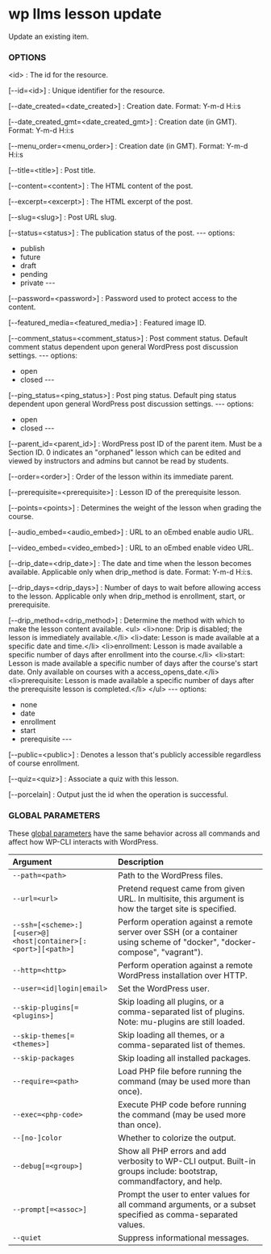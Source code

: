 # wp llms lesson update

Update an existing item.

### OPTIONS

&lt;id&gt;
: The id for the resource.

[\--id=&lt;id&gt;]
: Unique identifier for the resource.

[\--date_created=&lt;date_created&gt;]
: Creation date. Format: Y-m-d H:i:s

[\--date_created_gmt=&lt;date_created_gmt&gt;]
: Creation date (in GMT). Format: Y-m-d H:i:s

[\--menu_order=&lt;menu_order&gt;]
: Creation date (in GMT). Format: Y-m-d H:i:s

[\--title=&lt;title&gt;]
: Post title.

[\--content=&lt;content&gt;]
: The HTML content of the post.

[\--excerpt=&lt;excerpt&gt;]
: The HTML excerpt of the post.

[\--slug=&lt;slug&gt;]
: Post URL slug.

[\--status=&lt;status&gt;]
: The publication status of the post.
\---
options:
  - publish
  - future
  - draft
  - pending
  - private
\---

[\--password=&lt;password&gt;]
: Password used to protect access to the content.

[\--featured_media=&lt;featured_media&gt;]
: Featured image ID.

[\--comment_status=&lt;comment_status&gt;]
: Post comment status. Default comment status dependent upon general WordPress post discussion settings.
\---
options:
  - open
  - closed
\---

[\--ping_status=&lt;ping_status&gt;]
: Post ping status. Default ping status dependent upon general WordPress post discussion settings.
\---
options:
  - open
  - closed
\---

[\--parent_id=&lt;parent_id&gt;]
: WordPress post ID of the parent item. Must be a Section ID. 0 indicates an "orphaned" lesson which can be edited and viewed by instructors and admins but cannot be read by students.

[\--order=&lt;order&gt;]
: Order of the lesson within its immediate parent.

[\--prerequisite=&lt;prerequisite&gt;]
: Lesson ID of the prerequisite lesson.

[\--points=&lt;points&gt;]
: Determines the weight of the lesson when grading the course.

[\--audio_embed=&lt;audio_embed&gt;]
: URL to an oEmbed enable audio URL.

[\--video_embed=&lt;video_embed&gt;]
: URL to an oEmbed enable video URL.

[\--drip_date=&lt;drip_date&gt;]
: The date and time when the lesson becomes available. Applicable only when drip_method is date. Format: Y-m-d H:i:s.

[\--drip_days=&lt;drip_days&gt;]
: Number of days to wait before allowing access to the lesson. Applicable only when drip_method is enrollment, start, or prerequisite.

[\--drip_method=&lt;drip_method&gt;]
: Determine the method with which to make the lesson content available.
					&lt;ul&gt;
						&lt;li&gt;none: Drip is disabled; the lesson is immediately available.&lt;/li&gt;
						&lt;li&gt;date: Lesson is made available at a specific date and time.&lt;/li&gt;
						&lt;li&gt;enrollment: Lesson is made available a specific number of days after enrollment into the course.&lt;/li&gt;
						&lt;li&gt;start: Lesson is made available a specific number of days after the course's start date. Only available on courses with a access_opens_date.&lt;/li&gt;
						&lt;li&gt;prerequisite: Lesson is made available a specific number of days after the prerequisite lesson is completed.&lt;/li&gt;
					&lt;/ul&gt;
\---
options:
  - none
  - date
  - enrollment
  - start
  - prerequisite
\---

[\--public=&lt;public&gt;]
: Denotes a lesson that's publicly accessible regardless of course enrollment.

[\--quiz=&lt;quiz&gt;]
: Associate a quiz with this lesson.

[\--porcelain]
: Output just the id when the operation is successful.

### GLOBAL PARAMETERS

These [global parameters](https://make.wordpress.org/cli/handbook/config/) have the same behavior across all commands and affect how WP-CLI interacts with WordPress.

| **Argument**    | **Description**              |
|:----------------|:-----------------------------|
| `--path=<path>` | Path to the WordPress files. |
| `--url=<url>` | Pretend request came from given URL. In multisite, this argument is how the target site is specified. |
| `--ssh=[<scheme>:][<user>@]<host\|container>[:<port>][<path>]` | Perform operation against a remote server over SSH (or a container using scheme of "docker", "docker-compose", "vagrant"). |
| `--http=<http>` | Perform operation against a remote WordPress installation over HTTP. |
| `--user=<id\|login\|email>` | Set the WordPress user. |
| `--skip-plugins[=<plugins>]` | Skip loading all plugins, or a comma-separated list of plugins. Note: mu-plugins are still loaded. |
| `--skip-themes[=<themes>]` | Skip loading all themes, or a comma-separated list of themes. |
| `--skip-packages` | Skip loading all installed packages. |
| `--require=<path>` | Load PHP file before running the command (may be used more than once). |
| `--exec=<php-code>` | Execute PHP code before running the command (may be used more than once). |
| `--[no-]color` | Whether to colorize the output. |
| `--debug[=<group>]` | Show all PHP errors and add verbosity to WP-CLI output. Built-in groups include: bootstrap, commandfactory, and help. |
| `--prompt[=<assoc>]` | Prompt the user to enter values for all command arguments, or a subset specified as comma-separated values. |
| `--quiet` | Suppress informational messages. |
